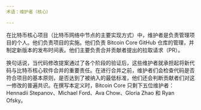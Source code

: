 ```yaml
---
术语：维护者（核心）

---
```

在比特币核心项目（比特币网络中节点的主要实现方式）中，维护者是负责管理项目的个人。他们负责项目的实施。他们负责 Bitcoin Core GitHub 仓库的管理，并制定新版本的发布时间表。他们主要负责合并贡献者提出的拉取请求（PR）。

换句话说，当代码修改提案通过了各个阶段的验证后，这些维护者就承担起将新代码与比特币核心软件合并的重要责任。在进行合并之前，维护者们会检查代码是否符合项目的基本原则，是否达到了被纳入的最低标准，他们还会判断贡献者们对这一修改的普遍共识。在撰写本定义时，Bitcoin Core 只剩下五位维护者：Hennadii Stepanov、Michael Ford、Ava Chow、Gloria Zhao 和 Ryan Ofsky。